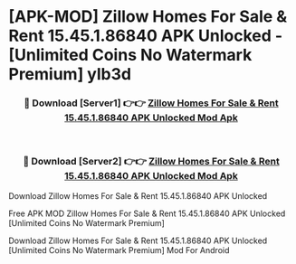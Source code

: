 # [APK-MOD] Zillow  Homes For Sale & Rent 15.45.1.86840 APK Unlocked - [Unlimited Coins No Watermark Premium] ylb3d



<div align="center">
<h3>🔴 Download [Server1] 👉👉 <a href="https://momento.my/?title=Zillow__Homes_For_Sale_&_Rent_15.45.1.86840_APK_Unlocked">Zillow  Homes For Sale & Rent 15.45.1.86840 APK Unlocked Mod Apk</a></h3><br>

<h3>🔴 Download [Server2] 👉👉 <a href="https://momento.my/?title=Zillow__Homes_For_Sale_&_Rent_15.45.1.86840_APK_Unlocked">Zillow  Homes For Sale & Rent 15.45.1.86840 APK Unlocked Mod Apk</a></h3>
</div>



Download Zillow  Homes For Sale & Rent 15.45.1.86840 APK Unlocked 

Free APK MOD Zillow  Homes For Sale & Rent 15.45.1.86840 APK Unlocked [Unlimited Coins No Watermark Premium]

Download Zillow  Homes For Sale & Rent 15.45.1.86840 APK Unlocked [Unlimited Coins No Watermark Premium] Mod For Android
